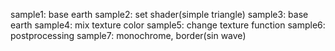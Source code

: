 sample1: base earth
sample2: set shader(simple triangle)
sample3: base earth
sample4: mix texture color
sample5: change texture function
sample6: postprocessing
sample7: monochrome, border(sin wave)